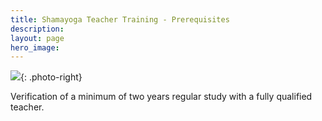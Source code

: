 ```yaml
---
title: Shamayoga Teacher Training - Prerequisites
description:
layout: page
hero_image:
---
```


![](https://res.cloudinary.com/shamayoga/image/upload/v1531056586/shamayoga.org.uk/teacher-training/prerequisites/oranges.jpg){: .photo-right}

Verification of a minimum of two years regular study with a fully qualified teacher.